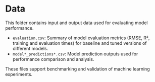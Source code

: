 # Data

This folder contains input and output data used for evaluating model performance.

- `evaluation.csv`: Summary of model evaluation metrics (RMSE, R², training and evaluation times) for baseline and tuned versions of different models.
- `model*_predictions*.csv`: Model prediction outputs used for performance comparison and analysis.

These files support benchmarking and validation of machine learning experiments.

